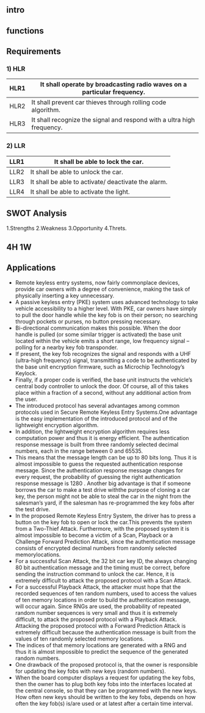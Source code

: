 ## intro
## functions
## Requirements
  ### **1) HLR**

| HLR1     | It shall operate by broadcasting radio waves on a particular frequency.|
| -------- | ---------------------------------------------------------------------- | 
| HLR2     | It shall prevent car thieves through rolling code algorithm.           | 
| HLR3     | It shall recognize the signal and respond with a ultra high frequency. | 
  
  ### **2) LLR**
  
| LLR1     | It shall be able to lock the car.                   |
| -------- | ----------------------------------------------------| 
| LLR2     | It shall be able to unlock the car.                 | 
| LLR3     | It shall be able to activate/ deactivate the alarm. |
| LLR4     | It shall be able to activate the light.             |

## SWOT Analysis
  1.Strengths
  2.Weakness
  3.Opportunity
  4.Threts.
## 4H 1W
## Applications

* Remote keyless entry systems, now fairly commonplace devices, provide car owners with a degree of convenience, making the task of physically inserting a key unnecessary. 
* A passive keyless entry (PKE) system uses advanced technology to take vehicle accessibility to a higher level. With PKE, car owners have simply to pull the door handle while the   key fob is on their person; no searching through pockets or purses, no button pressing necessary.
* Bi-directional communication makes this possible. When the door handle is pulled (or some similar trigger is activated) the base unit located within the vehicle emits a short     range, low frequency signal – polling for a nearby key fob transponder.
*  If present, the key fob recognizes the signal and responds with a UHF (ultra-high frequency) signal, transmitting a code to be authenticated by the base unit encryption          firmware, such as Microchip Technology’s Keylock.
*  Finally, if a proper code is verified, the base unit instructs the vehicle’s central body controller to unlock the door. Of course, all of this takes place within a fraction of    a second, without any additional action from the user.
* The introduced protocol has several advantages among common protocols used in Secure Remote Keyless Entry Systems.One advantage is the easy implementation of the introduced protocol and of the lightweight encryption algorithm.
* In addition, the lightweight encryption algorithm requires less computation power and thus it is energy efficient. The authentication response message is built from three randomly selected decimal numbers, each in the range between 0 and 65535.
*  This means that the message length can be up to 80 bits long. Thus it is almost impossible to guess the requested authentication response message. Since the authentication response message changes for every request, the probability of guessing the right authentication response message is 1280 . Another big advantage
is that if someone borrows the car to make a test drive withthe purpose of cloning a car key, the person might not be able
to steal the car in the night from the salesman’s yard, if the salesman has re-programmed the key fobs after the test drive.
* In the proposed Remote Keyless Entry System, the driver has to press a button on the key fob to open or lock the car.This prevents the system from a Two-Thief Attack. Furthermore, with the proposed system it is almost impossible to become a victim of a Scan, Playback or a Challenge Forward Prediction Attack, since the authentication message consists of encrypted decimal numbers from randomly selected memorylocations.
* For a successful Scan Attack, the 32 bit car key ID, the always changing 80 bit authentication message and the timing must be correct, before sending the instruction command to unlock the car. Hence, it is extremely difficult to attack the proposed protocol with a Scan Attack.
* For a successful Playback Attack, the attacker must hope that the recorded sequences of ten random numbers, used to access the values of ten memory locations in order to build the authentication message, will occur again. Since RNGs are used, the probability of repeated random number sequences is very small and thus it is extremely difficult, to attack the proposed protocol with a Playback Attack. Attacking the proposed protocol with a Forward Prediction Attack is extremely difficult because the authentication message is built from the values of ten randomly selected memory locations. 
* The indices of that memory locations are generated with a RNG and thus it is almost impossible to predict the sequence of the generated random numbers.
* One drawback of the proposed protocol is, that the owner is responsible for updating the key fobs with new keys (random
numbers).
* When the board computer displays a request for updating the key fobs, then the owner has to plug both key fobs into the interfaces located at the central console, so that they can be programmed with the new keys. How often new keys should be written to the key fobs, depends on how often the key fob(s) is/are used or at latest after a certain time interval.
